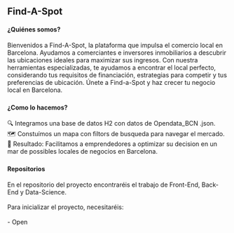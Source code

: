 <h2 align="left">Find-A-Spot</h2>

<h4>¿Quiénes somos?</h4>
<p align="left">Bienvenidos a Find-A-Spot, la plataforma que impulsa el comercio local en Barcelona. Ayudamos a comerciantes e inversores inmobiliarios a descubrir las ubicaciones ideales para maximizar sus ingresos. Con nuestra herramientas especializadas, te ayudamos a encontrar el local perfecto, considerando tus requisitos de financiación, estrategias para competir y tus preferencias de ubicación. Únete a Find-a-Spot y haz crecer tu negocio local en Barcelona.</p>

###
<h4>¿Como lo hacemos?</h4>
<p align="left">🔍 Integramos una base de datos H2 con datos de Opendata_BCN .json.<br>🗺️ Constuímos un mapa con filtors de busqueda para navegar el mercado.<br>🎯 Resultado: Facilitamos a emprendedores a optimizar su decision en un mar de possibles locales de negocios en Barcelona.</p>

###
<h4>Repositorios</h4>
<p align="left">En el repositorio del proyecto encontraréis el trabajo de Front-End, Back-End y Data-Science.<br><br>Para inicializar el proyecto, necesitaréis:<br><br>- Open</p>


